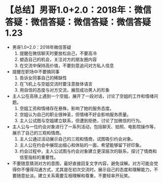 # 【总结】男哥1.0+2.0：2018年：微信答疑：微信答疑：微信答疑：微信答疑1.23

-   男哥1.0+2.0：2018年微信答疑
    1.  提醒在微信聊天时要放松自己，不要高冷
    2.  塑造自己的机会，关注对方的朋友圈内容
    3.  在交流中保持高价值，不要刻意追问对方私人信息
-   提醒在职场中不要搞同事
    1.  告诉女同事自己的稀缺性
    2.  在飞机上与空姐交流时要注意肢体语言
    3.  用自信的态度与对方交流，展现成功男人的形象
-   主人公在高铁上遇到一个空姐，展开了一段对话，讨论了空姐的工作和情绪问题。
    1.  空姐工资和情绪存在悬殊，影响了她的服务态度。
    2.  空姐认为自己的职业很神圣，但情绪不好会影响服务质量。
    3.  主人公试图与空姐建立联系，但遭到拒绝，讨论了加微信的行为。
-   主人公与一位约会对象进行了一系列活动，包括聊天、拍照、电影院操作等，展示了自己的三观和情商。
    1.  主人公通过活动展示自己的三观和情商，试图吸引约会对象。
    2.  主人公在约会中展现出细心和体贴的一面，希望能够留下好印象。
    3.  约会过程中，主人公试图与约会对象建立更深层次的联系，探讨了情商和信誓指标的重要性。
-   不要随意猜测对方的意图，最好直接回复文字内容，避免误解。对方可能会觉得你不懂得沟通方式，尤其是在初次交流时。展示自己的态度和理解能力，不要随意扯淡。建立关系需要互相理解和尊重，不要轻率开玩笑。